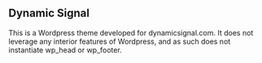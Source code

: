 ## Dynamic Signal

This is a Wordpress theme developed for dynamicsignal.com. It does not leverage any interior features of Wordpress, and as such does not instantiate wp_head or wp_footer.
